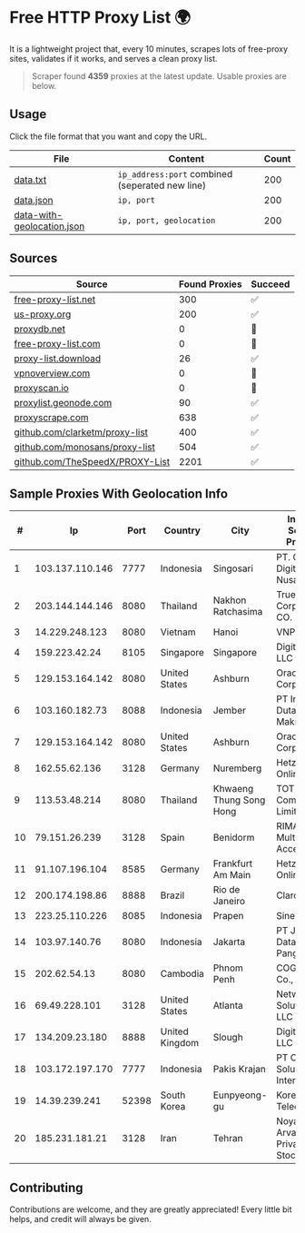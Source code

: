 
# Free HTTP Proxy List 🌍

It is a lightweight project that, every 10 minutes, scrapes lots of free-proxy sites, validates if it works, and serves a clean proxy list.


> Scraper found **4359** proxies at the latest update. Usable proxies are below.

## Usage

Click the file format that you want and copy the URL.


|File|Content|Count|
|----|-------|-----|
|[data.txt](https://raw.githubusercontent.com/themiralay/Proxy-List-World/master/data.txt)|`ip_address:port` combined (seperated new line)|200|
|[data.json](https://raw.githubusercontent.com/themiralay/Proxy-List-World/master/data.json)|`ip, port`|200|
|[data-with-geolocation.json](https://raw.githubusercontent.com/themiralay/Proxy-List-World/master/data-with-geolocation.json)|`ip, port, geolocation`|200|

## Sources

|Source|Found Proxies|Succeed|
|------|-------------|-------|
|[free-proxy-list.net](https://free-proxy-list.net)|300|✅|
|[us-proxy.org](https://www.us-proxy.org)|200|✅|
|[proxydb.net](http://proxydb.net)|0|🚫|
|[free-proxy-list.com](https://free-proxy-list.com/?page=&port=&type%5B%5D=http&type%5B%5D=https&up_time=0&search=Search)|0|🚫|
|[proxy-list.download](https://www.proxy-list.download/HTTP)|26|✅|
|[vpnoverview.com](https://vpnoverview.com/privacy/anonymous-browsing/free-proxy-servers)|0|🚫|
|[proxyscan.io](https://www.proxyscan.io)|0|🚫|
|[proxylist.geonode.com](https://proxylist.geonode.com/api/proxy-list?limit=300&page=1&sort_by=lastChecked&sort_type=desc&protocols=http,https)|90|✅|
|[proxyscrape.com](https://api.proxyscrape.com/v2/?request=displayproxies&protocol=http&timeout=10000&country=all&ssl=all&anonymity=all)|638|✅|
|[github.com/clarketm/proxy-list](https://raw.githubusercontent.com/clarketm/proxy-list/master/proxy-list-raw.txt)|400|✅|
|[github.com/monosans/proxy-list](https://raw.githubusercontent.com/monosans/proxy-list/main/proxies/http.txt)|504|✅|
|[github.com/TheSpeedX/PROXY-List](https://raw.githubusercontent.com/TheSpeedX/PROXY-List/master/http.txt)|2201|✅|


## Sample Proxies With Geolocation Info

|#|Ip|Port|Country|City|Internet Service Provider|
|-|--|----|-------|----|-------------------------|
|1|103.137.110.146|7777|Indonesia|Singosari|PT. Capoeng Digital Nusantara|
|2|203.144.144.146|8080|Thailand|Nakhon Ratchasima|True Internet Corporation CO. Ltd.|
|3|14.229.248.123|8080|Vietnam|Hanoi|VNPT|
|4|159.223.42.24|8105|Singapore|Singapore|DigitalOcean, LLC|
|5|129.153.164.142|8080|United States|Ashburn|Oracle Corporation|
|6|103.160.182.73|8088|Indonesia|Jember|PT Internusa Duta Makmur|
|7|129.153.164.142|8080|United States|Ashburn|Oracle Corporation|
|8|162.55.62.136|3128|Germany|Nuremberg|Hetzner Online GmbH|
|9|113.53.48.214|8080|Thailand|Khwaeng Thung Song Hong|TOT Public Company Limited|
|10|79.151.26.239|3128|Spain|Benidorm|RIMA (Red IP Multi Acceso)|
|11|91.107.196.104|8585|Germany|Frankfurt Am Main|Hetzner Online AG|
|12|200.174.198.86|8888|Brazil|Rio de Janeiro|Claro S.A|
|13|223.25.110.226|8085|Indonesia|Prapen|SinergiNet|
|14|103.97.140.76|8080|Indonesia|Jakarta|PT Jembatan Data Pangrango|
|15|202.62.54.13|8080|Cambodia|Phnom Penh|COGETEL Co., Ltd|
|16|69.49.228.101|3128|United States|Atlanta|Network Solutions, LLC|
|17|134.209.23.180|8888|United Kingdom|Slough|DigitalOcean, LLC|
|18|103.172.197.170|7777|Indonesia|Pakis Krajan|PT Cahaya Solusindo Internusa|
|19|14.39.239.241|52398|South Korea|Eunpyeong-gu|Korea Telecom|
|20|185.231.181.21|3128|Iran|Tehran|Noyan Abr Arvan Co. ( Private Joint Stock)|



## Contributing

Contributions are welcome, and they are greatly appreciated! Every
little bit helps, and credit will always be given.


